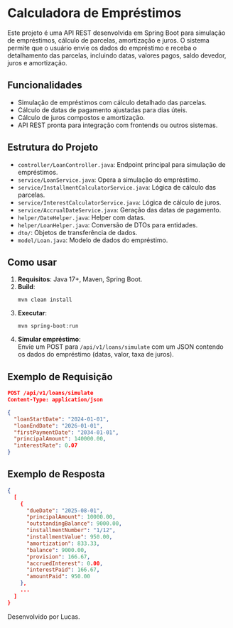 # Calculadora de Empréstimos

Este projeto é uma API REST desenvolvida em Spring Boot para simulação de empréstimos, cálculo de parcelas, amortização e juros. O sistema permite que o usuário envie os dados do empréstimo e receba o detalhamento das parcelas, incluindo datas, valores pagos, saldo devedor, juros e amortização.

## Funcionalidades

- Simulação de empréstimos com cálculo detalhado das parcelas.
- Cálculo de datas de pagamento ajustadas para dias úteis.
- Cálculo de juros compostos e amortização.
- API REST pronta para integração com frontends ou outros sistemas.

## Estrutura do Projeto

- `controller/LoanController.java`: Endpoint principal para simulação de empréstimos.
- `service/LoanService.java`: Opera a simulação do empréstimo.
- `service/InstallmentCalculatorService.java`: Lógica de cálculo das parcelas.
- `service/InterestCalculatorService.java`: Lógica de cálculo de juros.
- `service/AccrualDateService.java`: Geração das datas de pagamento.
- `helper/DateHelper.java`: Helper com datas.
- `helper/LoanHelper.java`: Conversão de DTOs para entidades.
- `dto/`: Objetos de transferência de dados.
- `model/Loan.java`: Modelo de dados do empréstimo.

## Como usar

1. **Requisitos**: Java 17+, Maven, Spring Boot.
2. **Build**:  
   ```
   mvn clean install
   ```
3. **Executar**:  
   ```
   mvn spring-boot:run
   ```
4. **Simular empréstimo**:  
   Envie um POST para `/api/v1/loans/simulate` com um JSON contendo os dados do empréstimo (datas, valor, taxa de juros).

## Exemplo de Requisição

```json
POST /api/v1/loans/simulate
Content-Type: application/json

{
  "loanStartDate": "2024-01-01",
  "loanEndDate": "2026-01-01",
  "firstPaymentDate": "2034-01-01",
  "principalAmount": 140000.00,
  "interestRate": 0.07
}
```

## Exemplo de Resposta

```json
{
  [
    {
      "dueDate": "2025-08-01",
      "principalAmount": 10000.00,
      "outstandingBalance": 9000.00,
      "installmentNumber": "1/12",
      "installmentValue": 950.00,
      "amortization": 833.33,
      "balance": 9000.00,
      "provision": 166.67,
      "accruedInterest": 0.00,
      "interestPaid": 166.67,
      "amountPaid": 950.00
    },
    ...
  ]
}
```

Desenvolvido por Lucas.
